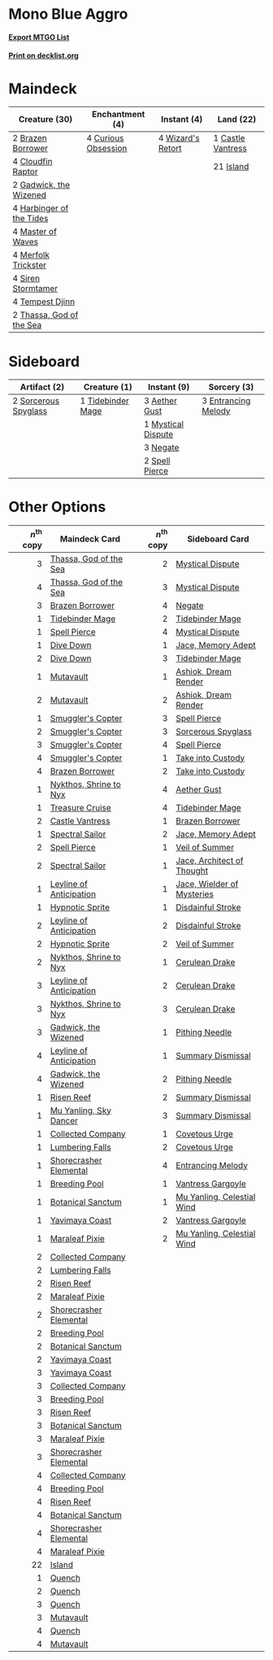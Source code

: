 # Mono Blue Aggro

#### [Export MTGO List](../collection/Mono%20Blue%20Aggro/Mono%20Blue%20Aggro.txt)
#### [Print on decklist.org](http://decklist.org/?deckmain=2%09Brazen%20Borrower%0A1%09Castle%20Vantress%0A4%09Cloudfin%20Raptor%0A4%09Curious%20Obsession%0A2%09Gadwick,%20the%20Wizened%0A4%09Harbinger%20of%20the%20Tides%0A21%09Island%0A4%09Master%20of%20Waves%0A4%09Merfolk%20Trickster%0A4%09Siren%20Stormtamer%0A4%09Tempest%20Djinn%0A2%09Thassa,%20God%20of%20the%20Sea%0A4%09Wizard's%20Retort&deckside=3%09Aether%20Gust%0A3%09Entrancing%20Melody%0A1%09Mystical%20Dispute%0A3%09Negate%0A2%09Sorcerous%20Spyglass%0A2%09Spell%20Pierce%0A1%09Tidebinder%20Mage)
# Maindeck

|                                           Creature (30)                                           |                                       Enchantment (4)                                        |                                        Instant (4)                                         |                                         Land (22)                                          |
|---------------------------------------------------------------------------------------------------|----------------------------------------------------------------------------------------------|--------------------------------------------------------------------------------------------|--------------------------------------------------------------------------------------------|
|2 [Brazen Borrower](http://gatherer.wizards.com/Pages/Card/Details.aspx?multiverseid=473001)       |4 [Curious Obsession](http://gatherer.wizards.com/Pages/Card/Details.aspx?multiverseid=439692)|4 [Wizard's Retort](http://gatherer.wizards.com/Pages/Card/Details.aspx?multiverseid=442963)|1 [Castle Vantress](http://gatherer.wizards.com/Pages/Card/Details.aspx?multiverseid=473204)|
|4 [Cloudfin Raptor](http://gatherer.wizards.com/Pages/Card/Details.aspx?multiverseid=460767)       |                                                                                              |                                                                                            |21 [Island](http://gatherer.wizards.com/Pages/Card/Details.aspx?multiverseid=439857)        |
|2 [Gadwick, the Wizened](http://gatherer.wizards.com/Pages/Card/Details.aspx?multiverseid=473010)  |                                                                                              |                                                                                            |                                                                                            |
|4 [Harbinger of the Tides](http://gatherer.wizards.com/Pages/Card/Details.aspx?multiverseid=433017)|                                                                                              |                                                                                            |                                                                                            |
|4 [Master of Waves](http://gatherer.wizards.com/Pages/Card/Details.aspx?multiverseid=438441)       |                                                                                              |                                                                                            |                                                                                            |
|4 [Merfolk Trickster](http://gatherer.wizards.com/Pages/Card/Details.aspx?multiverseid=442944)     |                                                                                              |                                                                                            |                                                                                            |
|4 [Siren Stormtamer](http://gatherer.wizards.com/Pages/Card/Details.aspx?multiverseid=435232)      |                                                                                              |                                                                                            |                                                                                            |
|4 [Tempest Djinn](http://gatherer.wizards.com/Pages/Card/Details.aspx?multiverseid=442956)         |                                                                                              |                                                                                            |                                                                                            |
|2 [Thassa, God of the Sea](http://gatherer.wizards.com/Pages/Card/Details.aspx?multiverseid=373535)|                                                                                              |                                                                                            |                                                                                            |


# Sideboard

|                                         Artifact (2)                                          |                                        Creature (1)                                        |                                         Instant (9)                                         |                                         Sorcery (3)                                          |
|-----------------------------------------------------------------------------------------------|--------------------------------------------------------------------------------------------|---------------------------------------------------------------------------------------------|----------------------------------------------------------------------------------------------|
|2 [Sorcerous Spyglass](http://gatherer.wizards.com/Pages/Card/Details.aspx?multiverseid=435407)|1 [Tidebinder Mage](http://gatherer.wizards.com/Pages/Card/Details.aspx?multiverseid=438462)|3 [Aether Gust](http://gatherer.wizards.com/Pages/Card/Details.aspx?multiverseid=466796)     |3 [Entrancing Melody](http://gatherer.wizards.com/Pages/Card/Details.aspx?multiverseid=435207)|
|                                                                                               |                                                                                            |1 [Mystical Dispute](http://gatherer.wizards.com/Pages/Card/Details.aspx?multiverseid=473020)|                                                                                              |
|                                                                                               |                                                                                            |3 [Negate](http://gatherer.wizards.com/Pages/Card/Details.aspx?multiverseid=423707)          |                                                                                              |
|                                                                                               |                                                                                            |2 [Spell Pierce](http://gatherer.wizards.com/Pages/Card/Details.aspx?multiverseid=425876)    |                                                                                              |


# Other Options

|*n*<sup>th</sup> copy|                                          Maindeck Card                                           |*n*<sup>th</sup> copy|                                           Sideboard Card                                            |
|--------------------:|--------------------------------------------------------------------------------------------------|--------------------:|-----------------------------------------------------------------------------------------------------|
|                    3|[Thassa, God of the Sea](http://gatherer.wizards.com/Pages/Card/Details.aspx?multiverseid=373535) |                    2|[Mystical Dispute](http://gatherer.wizards.com/Pages/Card/Details.aspx?multiverseid=473020)          |
|                    4|[Thassa, God of the Sea](http://gatherer.wizards.com/Pages/Card/Details.aspx?multiverseid=373535) |                    3|[Mystical Dispute](http://gatherer.wizards.com/Pages/Card/Details.aspx?multiverseid=473020)          |
|                    3|[Brazen Borrower](http://gatherer.wizards.com/Pages/Card/Details.aspx?multiverseid=473001)        |                    4|[Negate](http://gatherer.wizards.com/Pages/Card/Details.aspx?multiverseid=423707)                    |
|                    1|[Tidebinder Mage](http://gatherer.wizards.com/Pages/Card/Details.aspx?multiverseid=438462)        |                    2|[Tidebinder Mage](http://gatherer.wizards.com/Pages/Card/Details.aspx?multiverseid=438462)           |
|                    1|[Spell Pierce](http://gatherer.wizards.com/Pages/Card/Details.aspx?multiverseid=425876)           |                    4|[Mystical Dispute](http://gatherer.wizards.com/Pages/Card/Details.aspx?multiverseid=473020)          |
|                    1|[Dive Down](http://gatherer.wizards.com/Pages/Card/Details.aspx?multiverseid=435205)              |                    1|[Jace, Memory Adept](http://gatherer.wizards.com/Pages/Card/Details.aspx?multiverseid=238263)        |
|                    2|[Dive Down](http://gatherer.wizards.com/Pages/Card/Details.aspx?multiverseid=435205)              |                    3|[Tidebinder Mage](http://gatherer.wizards.com/Pages/Card/Details.aspx?multiverseid=438462)           |
|                    1|[Mutavault](http://gatherer.wizards.com/Pages/Card/Details.aspx?multiverseid=370733)              |                    1|[Ashiok, Dream Render](http://gatherer.wizards.com/Pages/Card/Details.aspx?multiverseid=461155)      |
|                    2|[Mutavault](http://gatherer.wizards.com/Pages/Card/Details.aspx?multiverseid=370733)              |                    2|[Ashiok, Dream Render](http://gatherer.wizards.com/Pages/Card/Details.aspx?multiverseid=461155)      |
|                    1|[Smuggler's Copter](http://gatherer.wizards.com/Pages/Card/Details.aspx?multiverseid=417808)      |                    3|[Spell Pierce](http://gatherer.wizards.com/Pages/Card/Details.aspx?multiverseid=425876)              |
|                    2|[Smuggler's Copter](http://gatherer.wizards.com/Pages/Card/Details.aspx?multiverseid=417808)      |                    3|[Sorcerous Spyglass](http://gatherer.wizards.com/Pages/Card/Details.aspx?multiverseid=435407)        |
|                    3|[Smuggler's Copter](http://gatherer.wizards.com/Pages/Card/Details.aspx?multiverseid=417808)      |                    4|[Spell Pierce](http://gatherer.wizards.com/Pages/Card/Details.aspx?multiverseid=425876)              |
|                    4|[Smuggler's Copter](http://gatherer.wizards.com/Pages/Card/Details.aspx?multiverseid=417808)      |                    1|[Take into Custody](http://gatherer.wizards.com/Pages/Card/Details.aspx?multiverseid=423714)         |
|                    4|[Brazen Borrower](http://gatherer.wizards.com/Pages/Card/Details.aspx?multiverseid=473001)        |                    2|[Take into Custody](http://gatherer.wizards.com/Pages/Card/Details.aspx?multiverseid=423714)         |
|                    1|[Nykthos, Shrine to Nyx](http://gatherer.wizards.com/Pages/Card/Details.aspx?multiverseid=373713) |                    4|[Aether Gust](http://gatherer.wizards.com/Pages/Card/Details.aspx?multiverseid=466796)               |
|                    1|[Treasure Cruise](http://gatherer.wizards.com/Pages/Card/Details.aspx?multiverseid=420718)        |                    4|[Tidebinder Mage](http://gatherer.wizards.com/Pages/Card/Details.aspx?multiverseid=438462)           |
|                    2|[Castle Vantress](http://gatherer.wizards.com/Pages/Card/Details.aspx?multiverseid=473204)        |                    1|[Brazen Borrower](http://gatherer.wizards.com/Pages/Card/Details.aspx?multiverseid=473001)           |
|                    1|[Spectral Sailor](http://gatherer.wizards.com/Pages/Card/Details.aspx?multiverseid=466830)        |                    2|[Jace, Memory Adept](http://gatherer.wizards.com/Pages/Card/Details.aspx?multiverseid=238263)        |
|                    2|[Spell Pierce](http://gatherer.wizards.com/Pages/Card/Details.aspx?multiverseid=425876)           |                    1|[Veil of Summer](http://gatherer.wizards.com/Pages/Card/Details.aspx?multiverseid=466952)            |
|                    2|[Spectral Sailor](http://gatherer.wizards.com/Pages/Card/Details.aspx?multiverseid=466830)        |                    1|[Jace, Architect of Thought](http://gatherer.wizards.com/Pages/Card/Details.aspx?multiverseid=380190)|
|                    1|[Leyline of Anticipation](http://gatherer.wizards.com/Pages/Card/Details.aspx?multiverseid=205008)|                    1|[Jace, Wielder of Mysteries](http://gatherer.wizards.com/Pages/Card/Details.aspx?multiverseid=460981)|
|                    1|[Hypnotic Sprite](http://gatherer.wizards.com/Pages/Card/Details.aspx?multiverseid=473011)        |                    1|[Disdainful Stroke](http://gatherer.wizards.com/Pages/Card/Details.aspx?multiverseid=420705)         |
|                    2|[Leyline of Anticipation](http://gatherer.wizards.com/Pages/Card/Details.aspx?multiverseid=205008)|                    2|[Disdainful Stroke](http://gatherer.wizards.com/Pages/Card/Details.aspx?multiverseid=420705)         |
|                    2|[Hypnotic Sprite](http://gatherer.wizards.com/Pages/Card/Details.aspx?multiverseid=473011)        |                    2|[Veil of Summer](http://gatherer.wizards.com/Pages/Card/Details.aspx?multiverseid=466952)            |
|                    2|[Nykthos, Shrine to Nyx](http://gatherer.wizards.com/Pages/Card/Details.aspx?multiverseid=373713) |                    1|[Cerulean Drake](http://gatherer.wizards.com/Pages/Card/Details.aspx?multiverseid=466807)            |
|                    3|[Leyline of Anticipation](http://gatherer.wizards.com/Pages/Card/Details.aspx?multiverseid=205008)|                    2|[Cerulean Drake](http://gatherer.wizards.com/Pages/Card/Details.aspx?multiverseid=466807)            |
|                    3|[Nykthos, Shrine to Nyx](http://gatherer.wizards.com/Pages/Card/Details.aspx?multiverseid=373713) |                    3|[Cerulean Drake](http://gatherer.wizards.com/Pages/Card/Details.aspx?multiverseid=466807)            |
|                    3|[Gadwick, the Wizened](http://gatherer.wizards.com/Pages/Card/Details.aspx?multiverseid=473010)   |                    1|[Pithing Needle](http://gatherer.wizards.com/Pages/Card/Details.aspx?multiverseid=129526)            |
|                    4|[Leyline of Anticipation](http://gatherer.wizards.com/Pages/Card/Details.aspx?multiverseid=205008)|                    1|[Summary Dismissal](http://gatherer.wizards.com/Pages/Card/Details.aspx?multiverseid=414370)         |
|                    4|[Gadwick, the Wizened](http://gatherer.wizards.com/Pages/Card/Details.aspx?multiverseid=473010)   |                    2|[Pithing Needle](http://gatherer.wizards.com/Pages/Card/Details.aspx?multiverseid=129526)            |
|                    1|[Risen Reef](http://gatherer.wizards.com/Pages/Card/Details.aspx?multiverseid=466971)             |                    2|[Summary Dismissal](http://gatherer.wizards.com/Pages/Card/Details.aspx?multiverseid=414370)         |
|                    1|[Mu Yanling, Sky Dancer](http://gatherer.wizards.com/Pages/Card/Details.aspx?multiverseid=466822) |                    3|[Summary Dismissal](http://gatherer.wizards.com/Pages/Card/Details.aspx?multiverseid=414370)         |
|                    1|[Collected Company](http://gatherer.wizards.com/Pages/Card/Details.aspx?multiverseid=394519)      |                    1|[Covetous Urge](http://gatherer.wizards.com/Pages/Card/Details.aspx?multiverseid=473169)             |
|                    1|[Lumbering Falls](http://gatherer.wizards.com/Pages/Card/Details.aspx?multiverseid=401943)        |                    2|[Covetous Urge](http://gatherer.wizards.com/Pages/Card/Details.aspx?multiverseid=473169)             |
|                    1|[Shorecrasher Elemental](http://gatherer.wizards.com/Pages/Card/Details.aspx?multiverseid=394693) |                    4|[Entrancing Melody](http://gatherer.wizards.com/Pages/Card/Details.aspx?multiverseid=435207)         |
|                    1|[Breeding Pool](http://gatherer.wizards.com/Pages/Card/Details.aspx?multiverseid=97088)           |                    1|[Vantress Gargoyle](http://gatherer.wizards.com/Pages/Card/Details.aspx?multiverseid=473033)         |
|                    1|[Botanical Sanctum](http://gatherer.wizards.com/Pages/Card/Details.aspx?multiverseid=417817)      |                    1|[Mu Yanling, Celestial Wind](http://gatherer.wizards.com/Pages/Card/Details.aspx?multiverseid=469839)|
|                    1|[Yavimaya Coast](http://gatherer.wizards.com/Pages/Card/Details.aspx?multiverseid=129810)         |                    2|[Vantress Gargoyle](http://gatherer.wizards.com/Pages/Card/Details.aspx?multiverseid=473033)         |
|                    1|[Maraleaf Pixie](http://gatherer.wizards.com/Pages/Card/Details.aspx?multiverseid=473158)         |                    2|[Mu Yanling, Celestial Wind](http://gatherer.wizards.com/Pages/Card/Details.aspx?multiverseid=469839)|
|                    2|[Collected Company](http://gatherer.wizards.com/Pages/Card/Details.aspx?multiverseid=394519)      |                     |                                                                                                     |
|                    2|[Lumbering Falls](http://gatherer.wizards.com/Pages/Card/Details.aspx?multiverseid=401943)        |                     |                                                                                                     |
|                    2|[Risen Reef](http://gatherer.wizards.com/Pages/Card/Details.aspx?multiverseid=466971)             |                     |                                                                                                     |
|                    2|[Maraleaf Pixie](http://gatherer.wizards.com/Pages/Card/Details.aspx?multiverseid=473158)         |                     |                                                                                                     |
|                    2|[Shorecrasher Elemental](http://gatherer.wizards.com/Pages/Card/Details.aspx?multiverseid=394693) |                     |                                                                                                     |
|                    2|[Breeding Pool](http://gatherer.wizards.com/Pages/Card/Details.aspx?multiverseid=97088)           |                     |                                                                                                     |
|                    2|[Botanical Sanctum](http://gatherer.wizards.com/Pages/Card/Details.aspx?multiverseid=417817)      |                     |                                                                                                     |
|                    2|[Yavimaya Coast](http://gatherer.wizards.com/Pages/Card/Details.aspx?multiverseid=129810)         |                     |                                                                                                     |
|                    3|[Yavimaya Coast](http://gatherer.wizards.com/Pages/Card/Details.aspx?multiverseid=129810)         |                     |                                                                                                     |
|                    3|[Collected Company](http://gatherer.wizards.com/Pages/Card/Details.aspx?multiverseid=394519)      |                     |                                                                                                     |
|                    3|[Breeding Pool](http://gatherer.wizards.com/Pages/Card/Details.aspx?multiverseid=97088)           |                     |                                                                                                     |
|                    3|[Risen Reef](http://gatherer.wizards.com/Pages/Card/Details.aspx?multiverseid=466971)             |                     |                                                                                                     |
|                    3|[Botanical Sanctum](http://gatherer.wizards.com/Pages/Card/Details.aspx?multiverseid=417817)      |                     |                                                                                                     |
|                    3|[Maraleaf Pixie](http://gatherer.wizards.com/Pages/Card/Details.aspx?multiverseid=473158)         |                     |                                                                                                     |
|                    3|[Shorecrasher Elemental](http://gatherer.wizards.com/Pages/Card/Details.aspx?multiverseid=394693) |                     |                                                                                                     |
|                    4|[Collected Company](http://gatherer.wizards.com/Pages/Card/Details.aspx?multiverseid=394519)      |                     |                                                                                                     |
|                    4|[Breeding Pool](http://gatherer.wizards.com/Pages/Card/Details.aspx?multiverseid=97088)           |                     |                                                                                                     |
|                    4|[Risen Reef](http://gatherer.wizards.com/Pages/Card/Details.aspx?multiverseid=466971)             |                     |                                                                                                     |
|                    4|[Botanical Sanctum](http://gatherer.wizards.com/Pages/Card/Details.aspx?multiverseid=417817)      |                     |                                                                                                     |
|                    4|[Shorecrasher Elemental](http://gatherer.wizards.com/Pages/Card/Details.aspx?multiverseid=394693) |                     |                                                                                                     |
|                    4|[Maraleaf Pixie](http://gatherer.wizards.com/Pages/Card/Details.aspx?multiverseid=473158)         |                     |                                                                                                     |
|                   22|[Island](http://gatherer.wizards.com/Pages/Card/Details.aspx?multiverseid=439857)                 |                     |                                                                                                     |
|                    1|[Quench](http://gatherer.wizards.com/Pages/Card/Details.aspx?multiverseid=457192)                 |                     |                                                                                                     |
|                    2|[Quench](http://gatherer.wizards.com/Pages/Card/Details.aspx?multiverseid=457192)                 |                     |                                                                                                     |
|                    3|[Quench](http://gatherer.wizards.com/Pages/Card/Details.aspx?multiverseid=457192)                 |                     |                                                                                                     |
|                    3|[Mutavault](http://gatherer.wizards.com/Pages/Card/Details.aspx?multiverseid=370733)              |                     |                                                                                                     |
|                    4|[Quench](http://gatherer.wizards.com/Pages/Card/Details.aspx?multiverseid=457192)                 |                     |                                                                                                     |
|                    4|[Mutavault](http://gatherer.wizards.com/Pages/Card/Details.aspx?multiverseid=370733)              |                     |                                                                                                     |

